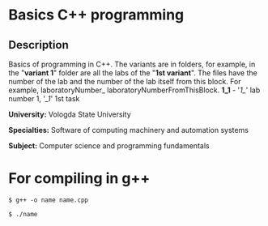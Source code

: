 # Basics C++ programming

## Description
Basics of programming in C++. The variants are in folders, for example, in the "**variant 1**" folder are 
all the labs of the "**1st variant**". The files have the number of the lab and the number of the lab itself 
from this block. For example, laboratoryNumber_ laboratoryNumberFromThisBlock. **1_1** - '*1_*' lab number 1, '*_1*' 1st task  

**University:** Vologda State University

**Specialties:** Software of computing machinery and automation systems

**Subject:** Computer science and programming fundamentals



# For compiling in g++

`$ g++ -o name name.cpp`

`$ ./name`
